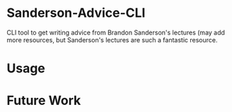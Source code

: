 # Sanderson-Advice-CLI
CLI tool to get writing advice from Brandon Sanderson's lectures (may add more resources, but Sanderson's lectures are such a fantastic resource.


# Usage

# Future Work
